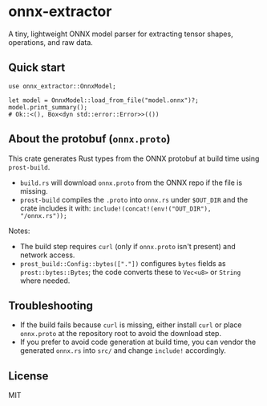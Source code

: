  # onnx-extractor

 A tiny, lightweight ONNX model parser for extracting tensor shapes, operations, and raw data.

 ## Quick start

 ```rust,no_run
 use onnx_extractor::OnnxModel;

 let model = OnnxModel::load_from_file("model.onnx")?;
 model.print_summary();
 # Ok::<(), Box<dyn std::error::Error>>(())
 ```

 ## About the protobuf (`onnx.proto`)

 This crate generates Rust types from the ONNX protobuf at build time using `prost-build`.

 - `build.rs` will download `onnx.proto` from the ONNX repo if the file is missing.
 - `prost-build` compiles the `.proto` into `onnx.rs` under `$OUT_DIR` and the crate includes it with:
	 `include!(concat!(env!("OUT_DIR"), "/onnx.rs"));`

 Notes:
 - The build step requires `curl` (only if `onnx.proto` isn't present) and network access.
 - `prost_build::Config::bytes(["."])` configures `bytes` fields as `prost::bytes::Bytes`; the code converts these to `Vec<u8>` or `String` where needed.

 ## Troubleshooting

 - If the build fails because `curl` is missing, either install `curl` or place `onnx.proto` at the repository root to avoid the download step.
 - If you prefer to avoid code generation at build time, you can vendor the generated `onnx.rs` into `src/` and change `include!` accordingly.

 ## License

 MIT
